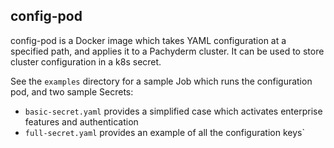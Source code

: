 ## config-pod

config-pod is a Docker image which takes YAML configuration at a specified path, and applies it to a Pachyderm cluster. It can be used to store cluster configuration in a k8s secret. 

See the `examples` directory for a sample Job which runs the configuration pod, and two sample Secrets:

- `basic-secret.yaml` provides a simplified case which activates enterprise features and authentication
- `full-secret.yaml` provides an example of all the configuration keys` 
